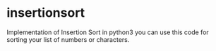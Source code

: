 # insertionsort
Implementation of Insertion Sort in python3
you can use this code for sorting your list of numbers or characters.
